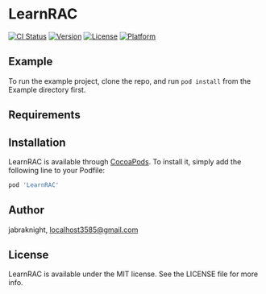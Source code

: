 # LearnRAC

[![CI Status](https://img.shields.io/travis/jabraknight/LearnRAC.svg?style=flat)](https://travis-ci.org/jabraknight/LearnRAC)
[![Version](https://img.shields.io/cocoapods/v/LearnRAC.svg?style=flat)](https://cocoapods.org/pods/LearnRAC)
[![License](https://img.shields.io/cocoapods/l/LearnRAC.svg?style=flat)](https://cocoapods.org/pods/LearnRAC)
[![Platform](https://img.shields.io/cocoapods/p/LearnRAC.svg?style=flat)](https://cocoapods.org/pods/LearnRAC)

## Example

To run the example project, clone the repo, and run `pod install` from the Example directory first.

## Requirements

## Installation

LearnRAC is available through [CocoaPods](https://cocoapods.org). To install
it, simply add the following line to your Podfile:

```ruby
pod 'LearnRAC'
```

## Author

jabraknight, localhost3585@gmail.com

## License

LearnRAC is available under the MIT license. See the LICENSE file for more info.
